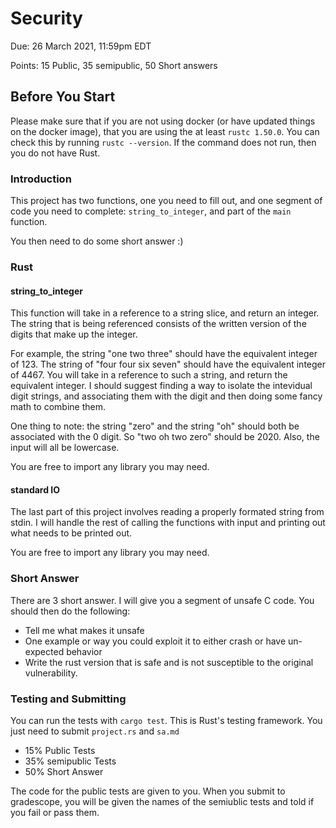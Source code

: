 # Security

Due: 26 March 2021, 11:59pm EDT  

Points: 15 Public, 35 semipublic, 50 Short answers

## Before You Start

Please make sure that if you are not using docker (or have updated things on the
docker image), that you are using the at least `rustc 1.50.0`. You 
can check this by running `rustc --version`. If the command does not run, then 
you do not have Rust. 

### Introduction

This project has two functions, one you need to fill out, and one segment of code 
you need to complete: `string_to_integer`, and part of the `main` function.

You then need to do some short answer :)

### Rust

#### string_to_integer

This function will take in a reference to a string slice, and return an integer.
The string that is being referenced consists of the written version of the digits
that make up the integer. 

For example, the string "one two three" should have the equivalent integer of 
123. The string of "four four six seven" should have the equivalent integer of
4467. You will take in a reference to such a string, and return the equivalent 
integer. I should suggest finding a way to isolate the intevidual digit strings,
and associating them with the digit and then doing some fancy math to combine
them.

One thing to note: the string "zero" and the string "oh" should both be associated 
with the 0 digit. So "two oh two zero" should be 2020. Also, the input will all
be lowercase.

You are free to import any library you may need.

#### standard IO

The last part of this project involves reading a properly formated string from 
stdin. I will handle the rest of calling the functions with input and printing
out what needs to be printed out.

You are free to import any library you may need.

### Short Answer

There are 3 short answer. I will give you a segment of unsafe C code. You should
then do the following:

+ Tell me what makes it unsafe
+ One example or way you could exploit it to either crash or have un-expected behavior
+ Write the rust version that is safe and is not susceptible to the original vulnerability.

### Testing and Submitting

You can run the tests with `cargo test`. This is Rust's testing framework. 
You just need to submit `project.rs` and `sa.md` 

+ 15% Public Tests
+ 35% semipublic Tests
+ 50% Short Answer

The code for the public tests are given to you. When you submit to gradescope,
you will be given the names of the semiublic tests and told if you fail or pass
them.
